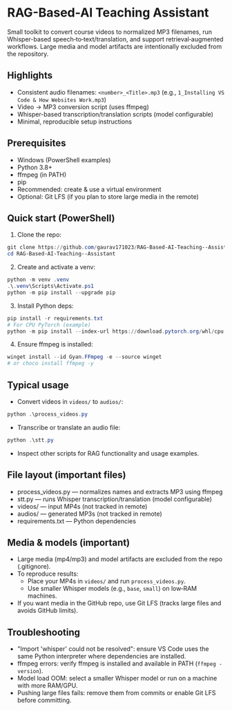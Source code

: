 # RAG-Based-AI Teaching Assistant

Small toolkit to convert course videos to normalized MP3 filenames, run Whisper-based speech‑to‑text/translation, and support retrieval‑augmented workflows. Large media and model artifacts are intentionally excluded from the repository.

## Highlights
- Consistent audio filenames: `<number>_<Title>.mp3` (e.g., `1_Installing VS Code & How Websites Work.mp3`)
- Video → MP3 conversion script (uses ffmpeg)
- Whisper-based transcription/translation scripts (model configurable)
- Minimal, reproducible setup instructions

## Prerequisites
- Windows (PowerShell examples)
- Python 3.8+
- ffmpeg (in PATH)
- pip
- Recommended: create & use a virtual environment
- Optional: Git LFS (if you plan to store large media in the remote)

## Quick start (PowerShell)
1. Clone the repo:
```powershell
git clone https://github.com/gaurav171023/RAG-Based-AI-Teaching--Assistant.git
cd RAG-Based-AI-Teaching--Assistant
```

2. Create and activate a venv:
```powershell
python -m venv .venv
.\.venv\Scripts\Activate.ps1
python -m pip install --upgrade pip
```

3. Install Python deps:
```powershell
pip install -r requirements.txt
# For CPU PyTorch (example)
python -m pip install --index-url https://download.pytorch.org/whl/cpu torch torchvision torchaudio
```

4. Ensure ffmpeg is installed:
```powershell
winget install --id Gyan.FFmpeg -e --source winget
# or choco install ffmpeg -y
```

## Typical usage
- Convert videos in `videos/` to `audios/`:
```powershell
python .\process_videos.py
```
- Transcribe or translate an audio file:
```powershell
python .\stt.py
```
- Inspect other scripts for RAG functionality and usage examples.

## File layout (important files)
- process_videos.py — normalizes names and extracts MP3 using ffmpeg
- stt.py — runs Whisper transcription/translation (model configurable)
- videos/ — input MP4s (not tracked in remote)
- audios/ — generated MP3s (not tracked in remote)
- requirements.txt — Python dependencies

## Media & models (important)
- Large media (mp4/mp3) and model artifacts are excluded from the repo (.gitignore).
- To reproduce results:
  - Place your MP4s in `videos/` and run `process_videos.py`.
  - Use smaller Whisper models (e.g., `base`, `small`) on low‑RAM machines.
- If you want media in the GitHub repo, use Git LFS (tracks large files and avoids GitHub limits).

## Troubleshooting
- "Import 'whisper' could not be resolved": ensure VS Code uses the same Python interpreter where dependencies are installed.
- ffmpeg errors: verify ffmpeg is installed and available in PATH (`ffmpeg -version`).
- Model load OOM: select a smaller Whisper model or run on a machine with more RAM/GPU.
- Pushing large files fails: remove them from commits or enable Git LFS before committing.







